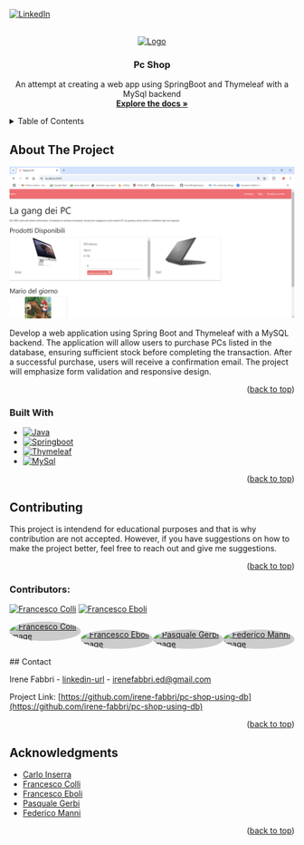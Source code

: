 <a id="readme-top"></a>
[![LinkedIn][linkedin-shield]][linkedin-url]



<!-- PROJECT LOGO -->
<br />
<div align="center">
  <a href="https://github.com/irene-fabbri/pc-shop-using-db">
    <img src="https://cdn-icons-png.flaticon.com/256/17351/17351425.png" alt="Logo" width="80" height="80">
  </a>

<h3 align="center">Pc Shop</h3>

  <p align="center">
    An attempt at creating a web app using SpringBoot and Thymeleaf with a MySql backend
    <br />
    <a href="https://github.com/irene-fabbri/pc-shop-using-db"><strong>Explore the docs »</strong></a>
    <br />
    <!-- TODO: add demo
      <br />
      <a href="https://github.com/github_username/repo_name">View Demo</a>
    -->
  </p>
</div>

<!-- TABLE OF CONTENTS -->
<details>
  <summary>Table of Contents</summary>
  <ol>
    <li>
      <a href="#about-the-project">About The Project</a>
      <ul>
        <li><a href="#built-with">Built With</a></li>
      </ul>
    </li>
    <li>
    <li><a href="#contributing">Contributing</a></li>
    <li><a href="#contact">Contact</a></li>
    <li><a href="#acknowledgments">Acknowledgments</a></li>
  </ol>
</details>



<!-- ABOUT THE PROJECT -->
## About The Project

[![Pc Shop Screen Shot][product-screenshot]](https://example.com)

Develop a web application using Spring Boot and Thymeleaf with a MySQL backend. 
The application will allow users to purchase PCs listed in the database, ensuring sufficient stock before completing the transaction. 
After a successful purchase, users will receive a confirmation email. The project will emphasize form validation and responsive design.
<p align="right">(<a href="#readme-top">back to top</a>)</p>

### Built With

* [![Java][Java.com]][Java-url]
* [![Springboot][Spring.io]][Spring-url]
* [![Thymeleaf][Thymeleaf.org]][Thymeleaf-url]
* [![MySql][MySql.com]][MySql-url]

<p align="right">(<a href="#readme-top">back to top</a>)</p>

<!-- CONTRIBUTING -->
## Contributing

This project is intendend for educational purposes and that is why contribution are not accepted. However, if you have suggestions on how to make the project better,
feel free to reach out and give me suggestions.

<p align="right">(<a href="#readme-top">back to top</a>)</p>

### Contributors:
[![Francesco Colli](https://avatars.githubusercontent.com/u/183523732?v=4&s=5)](https://github.com/FrancescoColli)
[![Francesco Eboli](https://avatars.githubusercontent.com/u/183523320?v=4&s=5)](https://github.com/ebofra95)
<div style="display: flex;">
  <a href="https://github.com/FrancescoColli"><img src="https://avatars.githubusercontent.com/u/183523732?v=4" alt="Francesco Colli image" style="width: 5vw; height: 5vw; border-radius: 50%; background-color: #ccc;" /></a>
  
  <a href="https://github.com/ebofra95"><img src="https://avatars.githubusercontent.com/u/183523320?v=4" alt="Francesco Eboli image" style="width: 5vw; height: 5vw; border-radius: 50%; background-color: #ccc;" /></a>
  
  <a href="https://github.com/ebofra95"><img src="https://avatars.githubusercontent.com/u/183523320?v=4" alt="Pasquale Gerbi image" style="width: 5vw; height: 5vw; border-radius: 50%; background-color: #ccc;" /></a>
  
  <a href="https://github.com/federic553"><img src="https://avatars.githubusercontent.com/u/183523995?v=4" alt="Federico Manni image" style="width: 5vw; height: 5vw; border-radius: 50%; background-color: #ccc;" /></a>
</div>
<!-- CONTACT -->
## Contact

Irene Fabbri - [linkedin-url] - irenefabbri.ed@gmail.com

Project Link: [https://github.com/irene-fabbri/pc-shop-using-db](https://github.com/irene-fabbri/pc-shop-using-db)

<p align="right">(<a href="#readme-top">back to top</a>)</p>

<!-- ACKNOWLEDGMENTS -->
## Acknowledgments

* [Carlo Inserra](https://github.com/Carleoinserra)
* [Francesco Colli](https://github.com/FrancescoColli)
* [Francesco Eboli](https://github.com/ebofra95)
* [Pasquale Gerbi]()
* [Federico Manni](https://github.com/federic553)
<p align="right">(<a href="#readme-top">back to top</a>)</p>

<!-- MARKDOWN LINKS & IMAGES -->
<!-- https://www.markdownguide.org/basic-syntax/#reference-style-links -->
[linkedin-shield]: https://img.shields.io/badge/-LinkedIn-black.svg?style=for-the-badge&logo=linkedin&colorB=555
[linkedin-url]: https://linkedin.com/in/ifabbri
[product-screenshot]: images/screen.PNG
[Java.com]: https://img.shields.io/badge/java-%23ED8B00.svg?style=for-the-badge&logo=openjdk&logoColor=white
[Java-url]: https://www.java.com/
[Spring.io]: https://img.shields.io/badge/spring-%236DB33F.svg?style=for-the-badge&logo=spring&logoColor=white
[Spring-url]: https://spring.io/
[Thymeleaf.org]: https://img.shields.io/badge/Thymeleaf-%23005C0F.svg?style=for-the-badge&logo=Thymeleaf&logoColor=white
[Thymeleaf-url]: https://thymeleaf.org/
[MySql.com]: https://img.shields.io/badge/mysql-4479A1.svg?style=for-the-badge&logo=mysql&logoColor=white
[MySql-url]: https://www.mysql.com/
